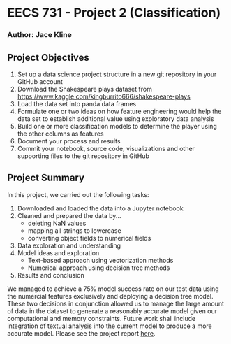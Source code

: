 # EECS 731 - Project 2 (Classification)
### Author: Jace Kline

## Project Objectives
1. Set up a data science project structure in a new git repository in your GitHub account
2. Download the Shakespeare plays dataset from https://www.kaggle.com/kingburrito666/shakespeare-plays
3. Load the data set into panda data frames
4. Formulate one or two ideas on how feature engineering would help the data set to establish additional value using exploratory data analysis
5. Build one or more classification models to determine the player using the other columns as features
6. Document your process and results
7. Commit your notebook, source code, visualizations and other supporting files to the git repository in GitHub

## Project Summary
In this project, we carried out the following tasks:
1. Downloaded and loaded the data into a Jupyter notebook
2. Cleaned and prepared the data by...
    * deleting NaN values
    * mapping all strings to lowercase
    * converting object fields to numerical fields
3. Data exploration and understanding
4. Model ideas and exploration
    * Text-based approach using vectorization methods
    * Numerical approach using decision tree methods
5. Results and conclusion

We managed to achieve a 75% model success rate on our test data using the numercial features exclusively and deploying a decision tree model. These two decisions in conjunction allowed us to manage the large amount of data in the dataset to generate a reasonably accurate model given our computational and memory constraints. Future work shall include integration of textual analysis into the current model to produce a more accurate model. Please see the project report [here](asldfj).
